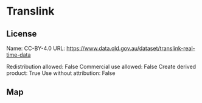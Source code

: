# Translink
    
## License

Name: CC-BY-4.0
URL: https://www.data.qld.gov.au/dataset/translink-real-time-data

Redistribution allowed: False
Commercial use allowed: False
Create derived product: True
Use without attribution: False

## Map

<WorldMap topic="stefan/public-transport/Translink/vehicle_positions/#" />
